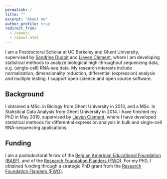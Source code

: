 ```yaml
---
permalink: /
title: ""
excerpt: "About me"
author_profile: true
redirect_from: 
  - /about/
  - /about.html
---
```


I am a Postdoctoral Scholar at UC Berkeley and Ghent University, supervised by [Sandrine Dudoit](https://www.stat.berkeley.edu/users/sandrine/) and [Lieven Clement](https://statomics.github.io/), where I am developing statistical methods to analyze biological high-throughput sequencing data, e.g. (single-cell) RNA-seq data. My research interests include normalization, dimensionality reduction, differential (expression) analysis and multiple testing.
I support open science and open source software.

## Background

I obtained a MSc. in Biology from Ghent University in 2013, and a MSc. in Statistical Data Analysis from Ghent University in 2014.
I have finished my PhD in May 2019, supervised by [Lieven Clement](https://statomics.github.io/), where I have developed statistical methods for differential expression analysis in bulk and single-cell RNA-sequencing applications.

## Funding

I am a postodoctoral fellow of the [Belgian American Educational Foundation (BAEF)](http://www.baef.be/documents/home.xml?lang=en), and of the [Research Foundation Flanders (FWO)](https://www.fwo.be). For my PhD, I obtained funding through a strategic PhD grant from the [Research Foundation Flanders (FWO)](https://www.fwo.be).
